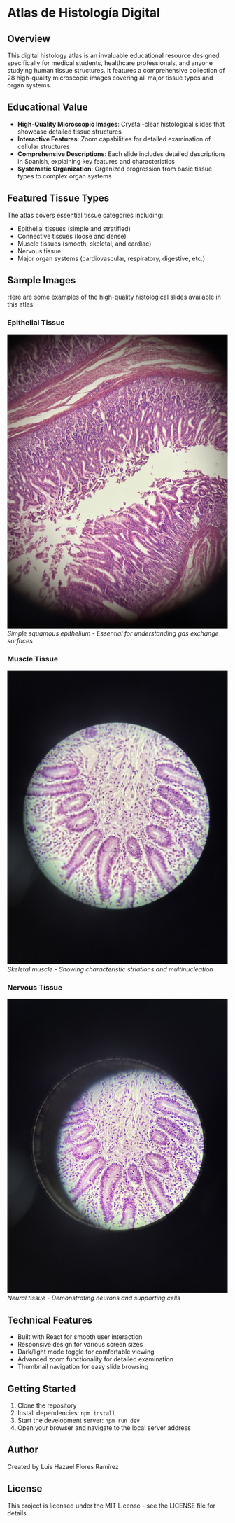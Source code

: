 # Atlas de Histología Digital

## Overview

This digital histology atlas is an invaluable educational resource designed specifically for medical students, healthcare professionals, and anyone studying human tissue structures. It features a comprehensive collection of 28 high-quality microscopic images covering all major tissue types and organ systems.

## Educational Value

- **High-Quality Microscopic Images**: Crystal-clear histological slides that showcase detailed tissue structures
- **Interactive Features**: Zoom capabilities for detailed examination of cellular structures
- **Comprehensive Descriptions**: Each slide includes detailed descriptions in Spanish, explaining key features and characteristics
- **Systematic Organization**: Organized progression from basic tissue types to complex organ systems

## Featured Tissue Types

The atlas covers essential tissue categories including:

- Epithelial tissues (simple and stratified)
- Connective tissues (loose and dense)
- Muscle tissues (smooth, skeletal, and cardiac)
- Nervous tissue
- Major organ systems (cardiovascular, respiratory, digestive, etc.)

## Sample Images

Here are some examples of the high-quality histological slides available in this atlas:

### Epithelial Tissue

![Epithelial Tissue](public/images/IMG_2479.jpeg)
_Simple squamous epithelium - Essential for understanding gas exchange surfaces_

### Muscle Tissue

![Muscle Tissue](public/images/IMG_2495.jpeg)
_Skeletal muscle - Showing characteristic striations and multinucleation_

### Nervous Tissue

![Nervous Tissue](public/images/IMG_2497.jpeg)
_Neural tissue - Demonstrating neurons and supporting cells_

## Technical Features

- Built with React for smooth user interaction
- Responsive design for various screen sizes
- Dark/light mode toggle for comfortable viewing
- Advanced zoom functionality for detailed examination
- Thumbnail navigation for easy slide browsing

## Getting Started

1. Clone the repository
2. Install dependencies: `npm install`
3. Start the development server: `npm run dev`
4. Open your browser and navigate to the local server address

## Author

Created by Luis Hazael Flores Ramírez

## License

This project is licensed under the MIT License - see the LICENSE file for details.

